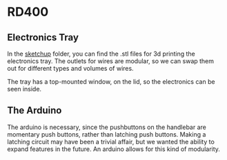 # RD400

## Electronics Tray

In the [sketchup](sketchup/) folder, you can find the .stl files for 3d printing the electronics tray. The outlets for wires are modular, so we can swap them out for different types and volumes of wires.

The tray has a top-mounted window, on the lid, so the electronics can be seen inside.

## The Arduino

The arduino is necessary, since the pushbuttons on the handlebar are momentary push buttons, rather than latching push buttons. Making a latching circuit may have been a trivial affair, but we wanted the ability to expand features in the future. An arduino allows for this kind of modularity.
